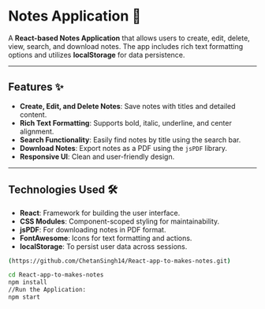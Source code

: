 # Notes Application 📝

A **React-based Notes Application** that allows users to create, edit, delete, view, search, and download notes. The app includes rich text formatting options and utilizes **localStorage** for data persistence.

---

## Features ✨

- **Create, Edit, and Delete Notes**: Save notes with titles and detailed content.
- **Rich Text Formatting**: Supports bold, italic, underline, and center alignment.
- **Search Functionality**: Easily find notes by title using the search bar.
- **Download Notes**: Export notes as a PDF using the `jsPDF` library.
- **Responsive UI**: Clean and user-friendly design.

---

## Technologies Used 🛠️

- **React**: Framework for building the user interface.
- **CSS Modules**: Component-scoped styling for maintainability.
- **jsPDF**: For downloading notes in PDF format.
- **FontAwesome**: Icons for text formatting and actions.
- **localStorage**: To persist user data across sessions.
``` bash
(https://github.com/ChetanSingh14/React-app-to-makes-notes.git)

cd React-app-to-makes-notes
npm install
//Run the Application:
npm start
```

